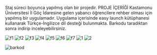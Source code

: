 Staj süreci boyunca yapılmış olan bir projedir.
PROJE İÇERİĞİ
Kastamonu Üniversitesi İl Göç İdaresine gelen yabancı öğrencilere rehber olması için yapılmış bir uygulamadır.
Uygulama içerisinde easy launch kütüphanesi kullanarak Türkçe-İngilizce dil desteği bulunmakta.
Barkodu taradıktan sonra indirip inceleyebilirsiniz.

![f1](https://github.com/user-attachments/assets/cac60da7-43f8-403c-82dd-c11398b943ca)
![f2](https://github.com/user-attachments/assets/3615678c-8b13-4c54-886f-444b163d2164)
![f3](https://github.com/user-attachments/assets/b7563de6-b8ea-4283-9e9f-13a64007d5e2)
![f4](https://github.com/user-attachments/assets/3b017878-3593-4672-88f4-1e9fef82919c)
![f5](https://github.com/user-attachments/assets/420656f2-ee54-43da-b8fc-36789af5051b)
![f6](https://github.com/user-attachments/assets/ffc3d30c-30b6-4802-9bb8-ccb290fa5dd9)
![f7](https://github.com/user-attachments/assets/5f24d620-3503-42d3-a716-d9dd71ca1eb5)
![1](https://github.com/user-attachments/assets/0d7abc46-ee5f-4842-a6df-f09ec8c74fd7)
![2](https://github.com/user-attachments/assets/6fcf60e3-abb1-4fc4-8b95-2ef681189a19)


![barkod](https://github.com/user-attachments/assets/c1cef7b4-510b-4be3-a05b-5272f9a10704)
